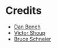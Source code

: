 # Credits

- [Dan Boneh](https://en.wikipedia.org/wiki/Dan_Boneh)
- [Victor Shoup](https://en.wikipedia.org/wiki/Victor_Shoup)
- [Bruce Schneier](https://en.wikipedia.org/wiki/Bruce_Schneier)
